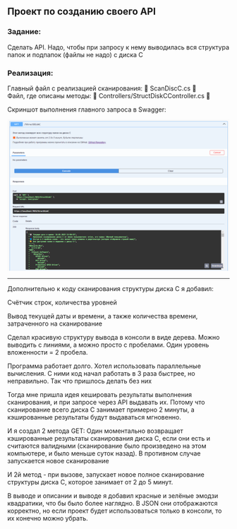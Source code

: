 ﻿## Проект по созданию своего API

### Задание: 

Сделать API. Надо, чтобы при запросу к нему выводилась вся структура папок и подпапок (файлы не надо) с диска С

### Реализация: 

Главный файл с реализацией сканирования: 📘 ScanDiscC.cs 📘  
Файл, где описаны методы: 📗 Controllers/StructDiskCController.cs 📗

Скриншот выполнения главного запроса в Swagger:

![](01.png)

---

Дополнительно к коду сканирования структуры диска С я добавил:

Счётчик строк, количества уровней

Вывод текущей даты и времени, а также количества времени, затраченного на сканирование

Сделал красивую структуру вывода в консоли в виде дерева. Можно выводить с линиями, а можно просто с пробелами. Один уровень вложенности = 2 пробела.

Программа работает долго. Хотел использовать параллельные вычисления. С ними код начал работать в 3 раза быстрее, но неправильно. Так что пришлось делать без них

Тогда мне пришла идея кешировать результаты выполнения сканирования, и при запросе через API выдавать их. Потому что сканирование всего диска С занимает примерно 2 минуты, а кэшированные результаты будут выдаваться мгновенно.

И я создал 2 метода GET: Один моментально возвращает кэшированные результаты сканирования диска С, если они есть и считаются валидными (сканирование было произведено на этом компьютере, и было меньше суток назад). В противном случае запускается новое сканирование

И 2й метод - при вызове, запускает новое полное сканирование структуры диска С, которое занимает от 2 до 5 минут.

В выводе и описании и выводе я добавил красные и зелёные эмодзи квадратики, что бы было более наглядно. В JSON они отображаются корректно, но если проект будет использоваться только в консоли, то их конечно можно убрать.
